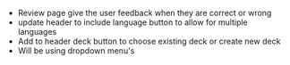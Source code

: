 * Review page give the user feedback when they are correct or wrong
* update header to include language button to allow for multiple languages
* Add to header deck button to choose existing deck or create new deck
* Will be using dropdown menu's